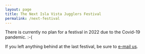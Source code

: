 ```yaml
---
layout: page
title: The Next Isla Vista Jugglers Festival
permalink: /next-festival
---
```


There is currently no plan for a festival in 2022 due to the Covid-19 pandemic. :-(

If you left anything behind at the last festival, be sure to <a href="&#109;&#97;&#105;&#108;&#116;&#111;:&#115;&#98;&#106;&#117;&#103;&#103;&#108;&#101;&#64;&#103;&#109;&#97;&#105;&#108;&#46;&#99;&#111;&#109;?subject=" title="">&#101;&#45;&#109;&#97;&#105;&#108;&#32;&#117;&#115;</a>.
